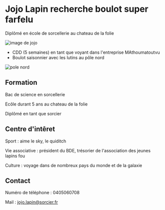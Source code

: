 # Jojo Lapin recherche boulot super farfelu 

 Diplômé en école de sorcellerie au chateau de la folie 

![image de jojo](https://fr.shopping.rakuten.com/photo/853216761_L.jpg)
 
 - CDD (5 semaines) en tant que voyant dans l'entreprise MAthoumatoutvu
 - Boulot saisonnier avec les lutins au pôle nord 

![pole nord](https://tf1pro.com/sites/default/files/thumbnails/image/elfe_1.jpg)
 ## Formation 

 Bac de science en sorcellerie

 Ecôle durant 5 ans au chateau de la folie

 Diplômé en tant que sorcier 

 ## Centre d'intêret 

 Sport : aime le sky, le quiditch

 Vie associative : président du BDE, trésorier de l'association des jeunes lapins fou
 
 Culture : voyage dans de nombreux pays du monde et de la galaxie 

## Contact

Numéro de téléphone : 0405060708

Mail : jojo.lapin@sorcier.fr

